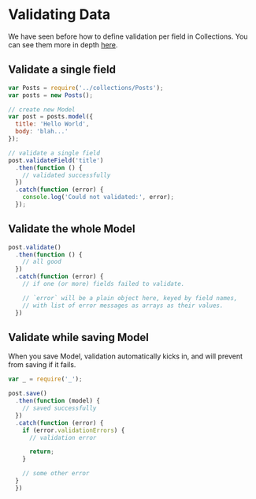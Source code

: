 # Validating Data

We have seen before how to define validation per field in Collections. You can see them more in depth [here](../collection/Validation.html).

## Validate a single field

```js
var Posts = require('../collections/Posts');
var posts = new Posts();

// create new Model
var post = posts.model({
  title: 'Hello World',
  body: 'blah...'
});

// validate a single field
post.validateField('title')
  .then(function () {
    // validated successfully
  })
  .catch(function (error) {
    console.log('Could not validated:', error);
  });
```

## Validate the whole Model

```js
post.validate()
  .then(function () {
    // all good
  })
  .catch(function (error) {
    // if one (or more) fields failed to validate.

    // `error` will be a plain object here, keyed by field names,
    // with list of error messages as arrays as their values.
  })
```

## Validate while saving Model

When you save Model, validation automatically kicks in, and will prevent from saving if it fails.

```js
var _ = require('_');

post.save()
  .then(function (model) {
    // saved successfully
  })
  .catch(function (error) {
    if (error.validationErrors) {
      // validation error

      return;
    }

    // some other error
  }
  })
```
